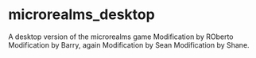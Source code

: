 # microrealms_desktop
A desktop version of the microrealms game
Modification by ROberto
Modification by Barry, again
Modification by Sean
Modification by Shane.
